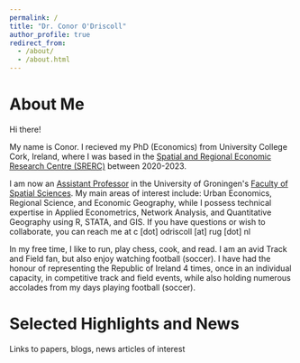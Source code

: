 ```yaml
---
permalink: /
title: "Dr. Conor O'Driscoll"
author_profile: true
redirect_from: 
  - /about/
  - /about.html
---
```


About Me
======
Hi there!

My name is Conor. I recieved my PhD (Economics) from University College Cork, Ireland, where I was based in the [Spatial and Regional Economic Research Centre (SRERC)](https://www.ucc.ie/en/srerc/) between 2020-2023.

I am now an [Assistant Professor](https://www.rug.nl/staff/c.odriscoll/?lang=en) in the University of Groningen's [Faculty of Spatial Sciences](https://www.rug.nl/frw/?lang=en). My main areas of interest include: Urban Economics, Regional Science, and Economic Geography, while I possess technical expertise in Applied Econometrics, Network Analysis, and Quantitative Geography using R, STATA, and GIS. If you have questions or wish to collaborate, you can reach me at c [dot] odriscoll [at] rug [dot] nl

In my free time, I like to run, play chess, cook, and read. I am an avid Track and Field fan, but also enjoy watching football (soccer). I have had the honour of representing the Republic of Ireland 4 times, once in an individual capacity, in competitive track and field events, while also holding numerous accolades from my days playing football (soccer). 

Selected Highlights and News
======
Links to papers, blogs, news articles of interest




